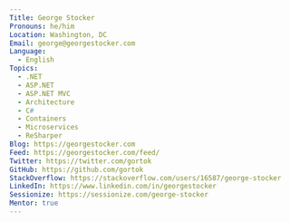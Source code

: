 ```yaml
---
Title: George Stocker
Pronouns: he/him
Location: Washington, DC
Email: george@georgestocker.com
Language:
  - English
Topics:
  - .NET
  - ASP.NET
  - ASP.NET MVC
  - Architecture
  - C#
  - Containers
  - Microservices
  - ReSharper
Blog: https://georgestocker.com
Feed: https://georgestocker.com/feed/
Twitter: https://twitter.com/gortok
GitHub: https://github.com/gortok
StackOverflow: https://stackoverflow.com/users/16587/george-stocker
LinkedIn: https://www.linkedin.com/in/georgestocker
Sessionize: https://sessionize.com/george-stocker
Mentor: true
---
```


